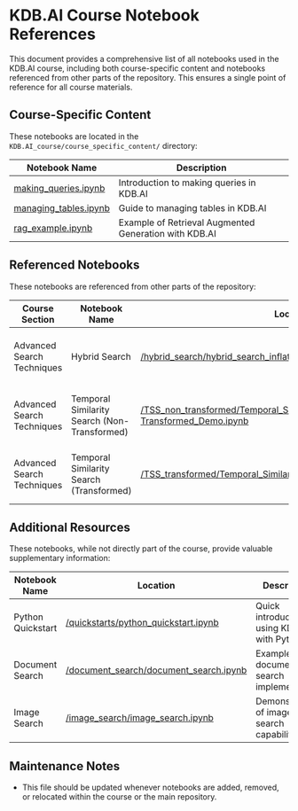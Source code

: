 # KDB.AI Course Notebook References

This document provides a comprehensive list of all notebooks used in the KDB.AI course, including both course-specific content and notebooks referenced from other parts of the repository. This ensures a single point of reference for all course materials.

## Course-Specific Content

These notebooks are located in the `KDB.AI_course/course_specific_content/` directory:

| Notebook Name | Description |
|---------------|-------------|
| [making_queries.ipynb](./course_specific_content/making_queries.ipynb) | Introduction to making queries in KDB.AI |
| [managing_tables.ipynb](./course_specific_content/managing_tables.ipynb) | Guide to managing tables in KDB.AI |
| [rag_example.ipynb](./course_specific_content/rag_example.ipynb) | Example of Retrieval Augmented Generation with KDB.AI |

## Referenced Notebooks

These notebooks are referenced from other parts of the repository:

| Course Section | Notebook Name | Location | Description |
|----------------|---------------|----------|-------------|
| Advanced Search Techniques | Hybrid Search | [/hybrid_search/hybrid_search_inflation.ipynb](../hybrid_search/hybrid_search_inflation.ipynb) | Demonstrates hybrid search techniques using inflation data |
| Advanced Search Techniques | Temporal Similarity Search (Non-Transformed) | [/TSS_non_transformed/Temporal_Similarity_Search_Non-Transformed_Demo.ipynb](../TSS_non_transformed/Temporal_Similarity_Search_Non-Transformed_Demo.ipynb) | Covers non-transformed temporal similarity search |
| Advanced Search Techniques | Temporal Similarity Search (Transformed) | [/TSS_transformed/Temporal_Similarity_Search_Transformed_Demo.ipynb](../TSS_transformed/Temporal_Similarity_Search_Transformed_Demo.ipynb) | Explores transformed temporal similarity search |

## Additional Resources

These notebooks, while not directly part of the course, provide valuable supplementary information:

| Notebook Name | Location | Description |
|---------------|----------|-------------|
| Python Quickstart | [/quickstarts/python_quickstart.ipynb](../quickstarts/python_quickstart.ipynb) | Quick introduction to using KDB.AI with Python |
| Document Search | [/document_search/document_search.ipynb](../document_search/document_search.ipynb) | Example of document search implementation |
| Image Search | [/image_search/image_search.ipynb](../image_search/image_search.ipynb) | Demonstration of image search capabilities |

## Maintenance Notes

- This file should be updated whenever notebooks are added, removed, or relocated within the course or the main repository.